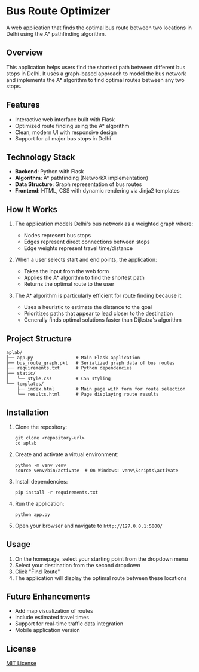 <!-- @format -->

# Bus Route Optimizer

A web application that finds the optimal bus route between two locations in
Delhi using the A\* pathfinding algorithm.

## Overview

This application helps users find the shortest path between different bus stops
in Delhi. It uses a graph-based approach to model the bus network and implements
the A\* algorithm to find optimal routes between any two stops.

## Features

- Interactive web interface built with Flask
- Optimized route finding using the A\* algorithm
- Clean, modern UI with responsive design
- Support for all major bus stops in Delhi

## Technology Stack

- **Backend**: Python with Flask
- **Algorithm**: A\* pathfinding (NetworkX implementation)
- **Data Structure**: Graph representation of bus routes
- **Frontend**: HTML, CSS with dynamic rendering via Jinja2 templates

## How It Works

1. The application models Delhi's bus network as a weighted graph where:

   - Nodes represent bus stops
   - Edges represent direct connections between stops
   - Edge weights represent travel time/distance

2. When a user selects start and end points, the application:

   - Takes the input from the web form
   - Applies the A\* algorithm to find the shortest path
   - Returns the optimal route to the user

3. The A\* algorithm is particularly efficient for route finding because it:
   - Uses a heuristic to estimate the distance to the goal
   - Prioritizes paths that appear to lead closer to the destination
   - Generally finds optimal solutions faster than Dijkstra's algorithm

## Project Structure

```
aplab/
├── app.py                # Main Flask application
├── bus_route_graph.pkl   # Serialized graph data of bus routes
├── requirements.txt      # Python dependencies
├── static/
│   └── style.css         # CSS styling
└── templates/
    ├── index.html        # Main page with form for route selection
    └── results.html      # Page displaying route results
```

## Installation

1. Clone the repository:

   ```
   git clone <repository-url>
   cd aplab
   ```

2. Create and activate a virtual environment:

   ```
   python -m venv venv
   source venv/bin/activate  # On Windows: venv\Scripts\activate
   ```

3. Install dependencies:

   ```
   pip install -r requirements.txt
   ```

4. Run the application:

   ```
   python app.py
   ```

5. Open your browser and navigate to `http://127.0.0.1:5000/`

## Usage

1. On the homepage, select your starting point from the dropdown menu
2. Select your destination from the second dropdown
3. Click "Find Route"
4. The application will display the optimal route between these locations

## Future Enhancements

- Add map visualization of routes
- Include estimated travel times
- Support for real-time traffic data integration
- Mobile application version

## License

[MIT License](LICENSE)
